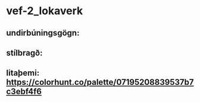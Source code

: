 # vef-2_lokaverk


## undirbúningsgögn: 

## stílbragð: 

## litaþemi: https://colorhunt.co/palette/07195208839537b7c3ebf4f6


